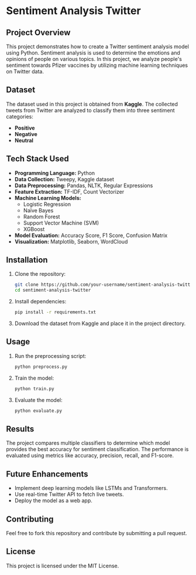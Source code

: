 # Sentiment Analysis Twitter

## Project Overview
This project demonstrates how to create a Twitter sentiment analysis model using Python. Sentiment analysis is used to determine the emotions and opinions of people on various topics. In this project, we analyze people's sentiment towards Pfizer vaccines by utilizing machine learning techniques on Twitter data.

## Dataset
The dataset used in this project is obtained from **Kaggle**. The collected tweets from Twitter are analyzed to classify them into three sentiment categories:
- **Positive**
- **Negative**
- **Neutral**

## Tech Stack Used
- **Programming Language:** Python
- **Data Collection:** Tweepy, Kaggle dataset
- **Data Preprocessing:** Pandas, NLTK, Regular Expressions
- **Feature Extraction:** TF-IDF, Count Vectorizer
- **Machine Learning Models:**
  - Logistic Regression
  - Naïve Bayes
  - Random Forest
  - Support Vector Machine (SVM)
  - XGBoost
- **Model Evaluation:** Accuracy Score, F1 Score, Confusion Matrix
- **Visualization:** Matplotlib, Seaborn, WordCloud

## Installation
1. Clone the repository:
   ```sh
   git clone https://github.com/your-username/sentiment-analysis-twitter.git
   cd sentiment-analysis-twitter
   ```
2. Install dependencies:
   ```sh
   pip install -r requirements.txt
   ```
3. Download the dataset from Kaggle and place it in the project directory.

## Usage
1. Run the preprocessing script:
   ```sh
   python preprocess.py
   ```
2. Train the model:
   ```sh
   python train.py
   ```
3. Evaluate the model:
   ```sh
   python evaluate.py
   ```

## Results
The project compares multiple classifiers to determine which model provides the best accuracy for sentiment classification. The performance is evaluated using metrics like accuracy, precision, recall, and F1-score.

## Future Enhancements
- Implement deep learning models like LSTMs and Transformers.
- Use real-time Twitter API to fetch live tweets.
- Deploy the model as a web app.

## Contributing
Feel free to fork this repository and contribute by submitting a pull request.

## License
This project is licensed under the MIT License.
